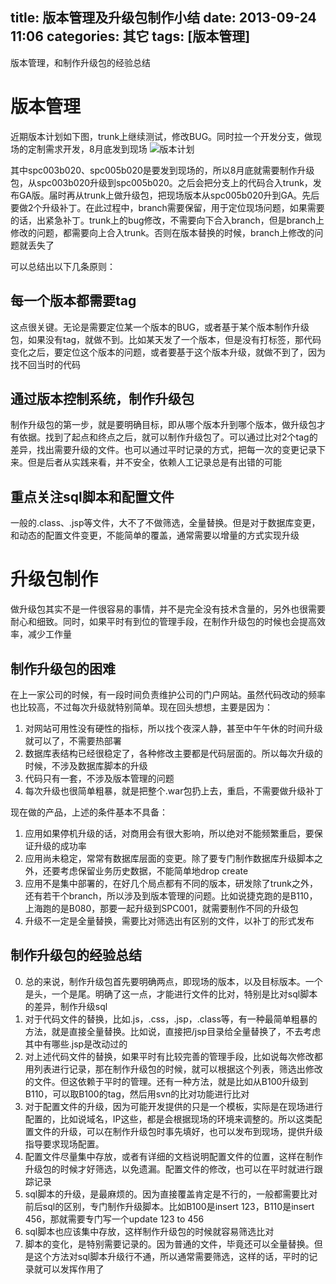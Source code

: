 title: 版本管理及升级包制作小结
date: 2013-09-24 11:06
categories: 其它
tags: [版本管理]
---
版本管理，和制作升级包的经验总结
<!--more-->

# 版本管理

近期版本计划如下图，trunk上继续测试，修改BUG。同时拉一个开发分支，做现场的定制需求开发，8月底发到现场
![版本计划](http://dl.iteye.com/upload/attachment/0071/3107/a9aa5ed6-2bdb-3c4b-9c98-dcd54b9c511b.png)
 
其中spc003b020、spc005b020是要发到现场的，所以8月底就需要制作升级包，从spc003b020升级到spc005b020。之后会把分支上的代码合入trunk，发布GA版。届时再从trunk上做升级包，把现场版本从spc005b020升到GA。先后要做2个升级补丁。在此过程中，branch需要保留，用于定位现场问题，如果需要的话，出紧急补丁。trunk上的bug修改，不需要向下合入branch，但是branch上修改的问题，都需要向上合入trunk。否则在版本替换的时候，branch上修改的问题就丢失了 

可以总结出以下几条原则：

## 每一个版本都需要tag

这点很关键。无论是需要定位某一个版本的BUG，或者基于某个版本制作升级包，如果没有tag，就做不到。比如某天发了一个版本，但是没有打标签，那代码变化之后，要定位这个版本的问题，或者要基于这个版本升级，就做不到了，因为找不回当时的代码 

## 通过版本控制系统，制作升级包

制作升级包的第一步，就是要明确目标，即从哪个版本升到哪个版本，做升级包才有依据。找到了起点和终点之后，就可以制作升级包了。可以通过比对2个tag的差异，找出需要升级的文件。也可以通过平时记录的方式，把每一次的变更记录下来。但是后者从实践来看，并不安全，依赖人工记录总是有出错的可能

## 重点关注sql脚本和配置文件

一般的.class、.jsp等文件，大不了不做筛选，全量替换。但是对于数据库变更，和动态的配置文件变更，不能简单的覆盖，通常需要以增量的方式实现升级

# 升级包制作

做升级包其实不是一件很容易的事情，并不是完全没有技术含量的，另外也很需要耐心和细致。同时，如果平时有到位的管理手段，在制作升级包的时候也会提高效率，减少工作量 

## 制作升级包的困难

在上一家公司的时候，有一段时间负责维护公司的门户网站。虽然代码改动的频率也比较高，不过每次升级就特别简单。现在回头想想，主要是因为：
 
1. 对网站可用性没有硬性的指标，所以找个夜深人静，甚至中午午休的时间升级就可以了，不需要热部署 
2. 数据库表结构已经很稳定了，各种修改主要都是代码层面的。所以每次升级的时候，不涉及数据库脚本的升级 
3. 代码只有一套，不涉及版本管理的问题 
4. 每次升级也很简单粗暴，就是把整个.war包扔上去，重启，不需要做升级补丁 

现在做的产品，上述的条件基本不具备： 

1. 应用如果停机升级的话，对商用会有很大影响，所以绝对不能频繁重启，要保证升级的成功率 
2. 应用尚未稳定，常常有数据库层面的变更。除了要专门制作数据库升级脚本之外，还要考虑保留业务历史数据，不能简单地drop create 
3. 应用不是集中部署的，在好几个局点都有不同的版本，研发除了trunk之外，还有若干个branch，所以涉及到版本管理的问题。比如说捷克跑的是B110，上海跑的是B080，那要一起升级到SPC001，就需要制作不同的升级包 
4. 升级不一定是全量替换，需要比对筛选出有区别的文件，以补丁的形式发布 

## 制作升级包的经验总结

0. 总的来说，制作升级包首先要明确两点，即现场的版本，以及目标版本。一个是头，一个是尾。明确了这一点，才能进行文件的比对，特别是比对sql脚本的差异，制作升级sql 
1. 对于代码文件的替换，比如.js，.css，.jsp，.class等，有一种最简单粗暴的方法，就是直接全量替换。比如说，直接把/jsp目录给全量替换了，不去考虑其中有哪些.jsp是改动过的 
2. 对上述代码文件的替换，如果平时有比较完善的管理手段，比如说每次修改都用列表进行记录，那在制作升级包的时候，就可以根据这个列表，筛选出修改的文件。但这依赖于平时的管理。还有一种方法，就是比如从B100升级到B110，可以取B100的tag，然后用svn的比对功能进行比对 
3. 对于配置文件的升级，因为可能开发提供的只是一个模板，实际是在现场进行配置的，比如说域名，IP这些，都是会根据现场的环境来调整的。所以这类配置文件的升级，可以在制作升级包时事先填好，也可以发布到现场，提供升级指导要求现场配置。 
4. 配置文件尽量集中存放，或者有详细的文档说明配置文件的位置，这样在制作升级包的时候才好筛选，以免遗漏。配置文件的修改，也可以在平时就进行跟踪记录 
5. sql脚本的升级，是最麻烦的。因为直接覆盖肯定是不行的，一般都需要比对前后sql的区别，专门制作升级脚本。比如B100是insert 123，B110是insert 456，那就需要专门写一个update 123 to 456 
6. sql脚本也应该集中存放，这样制作升级包的时候就容易筛选比对 
7. 脚本的变化，是特别需要记录的。因为普通的文件，毕竟还可以全量替换。但是这个方法对sql脚本升级行不通，所以通常需要筛选，这样的话，平时的记录就可以发挥作用了